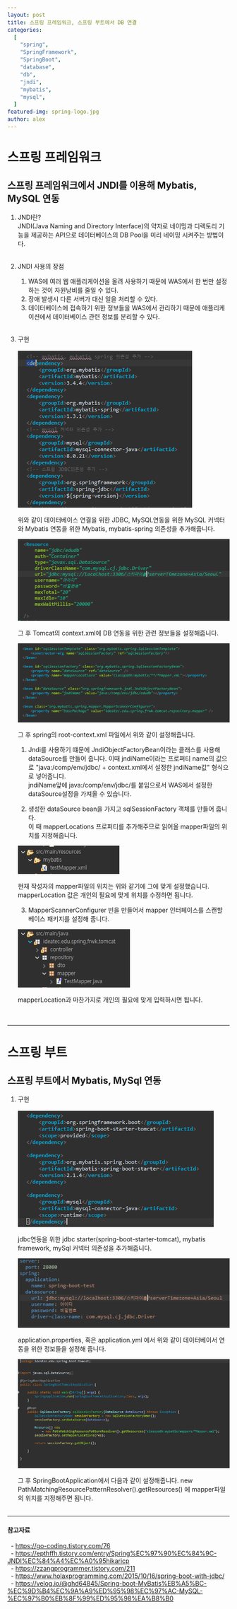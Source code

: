 ```yaml
---
layout: post
title: 스프링 프레임워크, 스프링 부트에서 DB 연결
categories:
  [
    "spring",
    "SpringFramework",
    "SpringBoot",
    "database",
    "db",
    "jndi",
    "mybatis",
    "mysql",
  ]
featured-img: spring-logo.jpg
author: alex
---
```


# 스프링 프레임워크

## 스프링 프레임워크에서 JNDI를 이용해 Mybatis, MySQL 연동

1. JNDI란? <br>
   JNDI(Java Naming and Directory Interface)의 약자로 네이밍과 디렉토리 기능을 제공하는 API으로 데이터베이스의 DB Pool을 미리 네이밍 시켜주는 방법이다. <br><br>

2. JNDI 사용의 장점 <br>

   1. WAS에 여러 웹 애플리케이션을 올려 사용하기 때문에 WAS에서 한 번만 설정하는 것이 자원낭비를 줄일 수 있다.<br>
   2. 장애 발생시 다른 서버가 대신 일을 처리할 수 있다.<br>
   3. 데이터베이스에 접속하기 위한 정보들을 WAS에서 관리하기 때문에 애플리케이션에서 데이터베이스 관련 정보를 분리할 수 있다. <br><br>

3. 구현 <br><br>
   ![pom](../image/alex/2021-06-15/pom.xml-setting.PNG)

   위와 같이 데이터베이스 연결을 위한 JDBC, MySQL연동을 위한 MySQL 커넥터와 Mybatis 연동을 위한 Mybatis, mybatis-spring 의존성을 추가해줍니다. <br>

   ![context](../image/alex/2021-06-15/context-setting.PNG)

   그 후 Tomcat의 context.xml에 DB 연동을 위한 관련 정보들을 설정해줍니다. <br>

   ![root-context](../image/alex/2021-06-15/root-context.xml-setting.PNG)

   그 후 spring의 root-context.xml 파일에서 위와 같이 설정해줍니다. <br>

   1. Jndi를 사용하기 떄문에 JndiObjectFactoryBean이라는 클래스를 사용해 dataSource를 만들어 줍니다. 이때 jndiName이라는 프로퍼티 name의 값으로 "java:/comp/env/jdbc/ + context.xml에서 설정한 jndiName값" 형식으로 넣어줍니다. <br>
      jndiName앞에 java:/comp/env/jdbc/를 붙임으로서 WAS에서 설정한 dataSource설정을 가져올 수 있습니다. <br>

   2. 생성한 dataSource bean을 가지고 sqlSessionFactory 객체를 만들어 줍니다. <br>이 때 mapperLocations 프로퍼티를 추가해주므로 읽어올 mapper파일의 위치를 지정해줍니다. <br>

   ![mapper-location](../image/alex/2021-06-15/mapper-location.PNG) <br>

   현재 작성자의 mapper파일의 위치는 위와 같기에 그에 맞게 설정했습니다. mapperLocation 값은 개인의 필요에 맞게 위치를 수정하면 됩니다. <br>

   3. MapperScannerConfigurer 빈을 만들어서 mapper 인터페이스를 스캔할 베이스 패키지를 설정해 줍니다. <br>

   ![base-package](../image/alex/2021-06-15/base-package.PNG) <br>

   mapperLocation과 마찬가지로 개인의 필요에 맞게 입력하시면 됩니다. <br><br>
   <br>

---

# 스프링 부트

## 스프링 부트에서 Mybatis, MySql 연동

1. 구현 <br><br>
   ![boot-pom](../image/alex/2021-06-15/boot-pom.PNG) <br>

   jdbc연동을 위한 jdbc starter(spring-boot-starter-tomcat), mybatis framework, mySql 커넥터 의존성을 추가해줍니다. <br>

   ![boot-dataSource](../image/alex/2021-06-15/boot-dataSource.PNG) <br>

   application.properties, 혹은 application.yml 에서 위와 같이 데이터베이서 연동을 위한 정보들을 설정해 줍니다. <br>

   ![boot-application-setting](../image/alex/2021-06-15/boot-application-setting.PNG) <br>

   그 후 SpringBootApplication에서 다음과 같이 설정해줍니다. new PathMatchingResourcePatternResolver().getResources() 에 mapper파일의 위치를 지정해주면 됩니다. <br><br>

---

#### 참고자료

&nbsp; - https://go-coding.tistory.com/76 <br>
&nbsp; - https://epthffh.tistory.com/entry/Spring%EC%97%90%EC%84%9C-JNDI%EC%84%A4%EC%A0%95hikaricp <br>
&nbsp; - https://zzangprogrammer.tistory.com/211 <br>
&nbsp; - https://www.holaxprogramming.com/2015/10/16/spring-boot-with-jdbc/ <br>
&nbsp; - https://velog.io/@ghd64845/Spring-boot-MyBatis%EB%A5%BC-%EC%9D%B4%EC%9A%A9%ED%95%98%EC%97%AC-MySQL-%EC%97%B0%EB%8F%99%ED%95%98%EA%B8%B0 <br>
